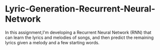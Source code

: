 # Lyric-Generation-Recurrent-Neural-Network
In this assignment,I'm developing a Recurrent Neural Network (RNN) that can learn the lyrics and melodies of songs, and then predict the remaining lyrics given a melody and a few starting words.
